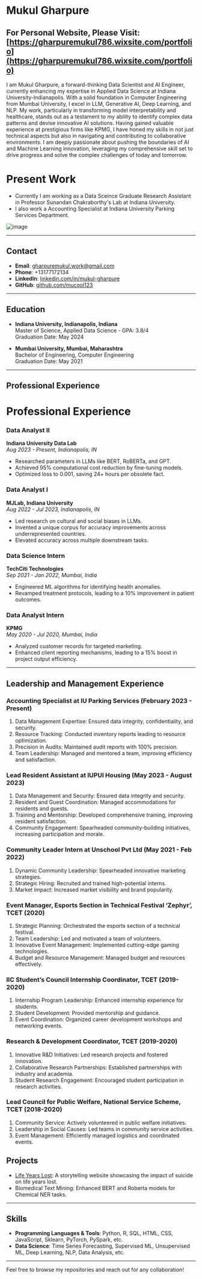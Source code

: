 # Mukul Gharpure

## For Personal Website, Please Visit: [https://gharpuremukul786.wixsite.com/portfolio](https://gharpuremukul786.wixsite.com/portfolio)


I am Mukul Gharpure, a forward-thinking Data Scientist and AI Engineer, currently enhancing my expertise in Applied Data Science at Indiana University-Indianapolis. With a solid foundation in Computer Engineering from Mumbai University, I excel in LLM, Generative AI, Deep Learning, and NLP. My work, particularly in transforming model interpretability and healthcare, stands out as a testament to my ability to identify complex data patterns and devise innovative AI solutions. Having gained valuable experience at prestigious firms like KPMG, I have honed my skills in not just technical aspects but also in navigating and contributing to collaborative environments. I am deeply passionate about pushing the boundaries of AI and Machine Learning innovation, leveraging my comprehensive skill set to drive progress and solve the complex challenges of today and tomorrow.

# Present Work
- Currently I am working as a Data Sceince Graduate Research Assistant in Professor Sunandan Chakraborthy's Lab at Indiana University.
- I also work a Accounting Specialist at Indiana University Parking Services Department.

![image](https://github.com/mucool123/mucool123/assets/59078822/8695c953-3b43-4717-b9b4-fbb48aef7eba)

---

## Contact

- **Email**: gharpuremukul.work@gmail.com
- **Phone**: +13177172134
- **LinkedIn**: [linkedin.com/in/mukul-gharpure](https://linkedin.com/in/mukul-gharpure)
- **GitHub**: [github.com/mucool123](https://github.com/mucool123)

---

## Education

- **Indiana University, Indianapolis, Indiana**  
  Master of Science, Applied Data Science - GPA: 3.8/4  
  Graduation Date: May 2024

- **Mumbai University, Mumbai, Maharashtra**  
  Bachelor of Engineering, Computer Engineering  
  Graduation Date: May 2021

---

## Professional Experience

# Professional Experience

### Data Analyst II
**Indiana University Data Lab**  
*Aug 2023 - Present, Indianapolis, IN*

- Researched parameters in LLMs like BERT, RoBERTa, and GPT.
- Achieved 95% computational cost reduction by fine-tuning models.
- Optimized loss to 0.001, saving 24+ hours per obsolete fact.

### Data Analyst I
**MJLab, Indiana University**  
*Aug 2022 - Jul 2023, Indianapolis, IN*

- Led research on cultural and social biases in LLMs.
- Invented a unique corpus for accuracy improvements across underrepresented countries.
- Elevated accuracy across multiple downstream tasks.

### Data Science Intern
**TechCiti Technologies**  
*Sep 2021 - Jan 2022, Mumbai, India*

- Engineered ML algorithms for identifying health anomalies.
- Revamped treatment protocols, leading to a 10% improvement in patient outcomes.

### Data Analyst Intern
**KPMG**  
*May 2020 - Jul 2020, Mumbai, India*

- Analyzed customer records for targeted marketing.
- Enhanced client reporting mechanisms, leading to a 15% boost in project output efficiency.



---

## Leadership and Management Experience

### Accounting Specialist at IU Parking Services (February 2023 - Present)

  1. Data Management Expertise: Ensured data integrity, confidentiality, and security.
  2. Resource Tracking: Conducted inventory reports leading to resource optimization.
  3. Precision in Audits: Maintained audit reports with 100% precision.
  4. Team Leadership: Managed and mentored a team, improving efficiency and satisfaction.

### Lead Resident Assistant at IUPUI Housing (May 2023 - August 2023)

  1. Data Management and Security: Ensured data integrity and security.
  2. Resident and Guest Coordination: Managed accommodations for residents and guests.
  3. Training and Mentorship: Developed comprehensive training, improving resident satisfaction.
  4. Community Engagement: Spearheaded community-building initiatives, increasing participation and morale.
  
### Community Leader Intern at Unschool Pvt Ltd (May 2021 - Feb 2022)

1. Dynamic Community Leadership: Spearheaded innovative marketing strategies.
2. Strategic Hiring: Recruited and trained high-potential interns.
3. Market Impact: Increased market visibility and brand popularity.

### Event Manager, Esports Section in Technical Festival ‘Zephyr’, TCET (2020)

1. Strategic Planning: Orchestrated the esports section of a technical festival.
2. Team Leadership: Led and motivated a team of volunteers.
3. Innovative Event Management: Implemented cutting-edge gaming technologies.
4. Budget and Resource Management: Managed budget and resources effectively.


### IIC Student’s Council Internship Coordinator, TCET (2019-2020)

1. Internship Program Leadership: Enhanced internship experience for students.
2. Student Development: Provided mentorship and guidance.
3. Event Coordination: Organized career development workshops and networking events.


### Research & Development Coordinator, TCET (2019-2020)

1. Innovative R&D Initiatives: Led research projects and fostered innovation.
2. Collaborative Research Partnerships: Established partnerships with industry and academia.
3. Student Research Engagement: Encouraged student participation in research activities.


### Lead Council for Public Welfare, National Service Scheme, TCET (2018-2020)

1. Community Service: Actively volunteered in public welfare initiatives.
2. Leadership in Social Causes: Led teams in community service activities.
3. Event Management: Efficiently managed logistics and coordinated events.






## Projects

- [Life Years Lost](https://mucool123.github.io/Life-Years-Lost/): A storytelling website showcasing the impact of suicide on life years lost.
- Biomedical Text Mining: Enhanced BERT and Roberta models for Chemical NER tasks.

---

## Skills

- **Programming Languages & Tools**: Python, R, SQL, HTML, CSS, JavaScript, Sklearn, PyTorch, PySpark, etc.
- **Data Science**: Time Series Forecasting, Supervised ML, Unsupervised ML, Deep Learning, NLP, Data Analysis, etc.

---

Feel free to browse my repositories and reach out for any collaboration!

